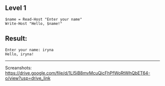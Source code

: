 ## Level 1
```
$name = Read-Host "Enter your name"
Write-Host "Hello, $name!"
 ```
 ## Result:
 ```
 Enter your name: iryna
 Hello, iryna!
  ```
  ---

Screanshots: https://drive.google.com/file/d/1Ll5iB8mvMcuQicFhPfWoRtWhQbET64-o/view?usp=drive_link
